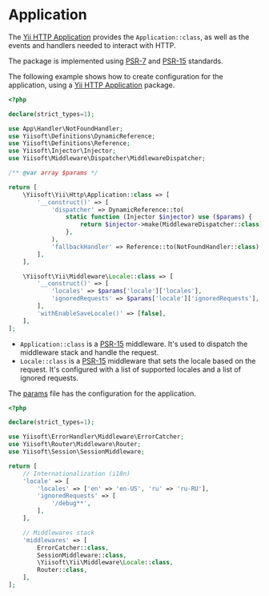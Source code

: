# Application

The [Yii HTTP Application](https://github.com/yiisoft/yii-http) provides the `Application::class`, as well as the events
and handlers needed to interact with HTTP.

The package is implemented using [PSR-7](https://www.php-fig.org/psr/psr-7/) and [PSR-15](https://www.php-fig.org/psr/psr-15/) standards.

The following example shows how to create configuration for the application, using a [Yii HTTP Application](https://github.com/yiisoft/yii-http) package.

```php
<?php

declare(strict_types=1);

use App\Handler\NotFoundHandler;
use Yiisoft\Definitions\DynamicReference;
use Yiisoft\Definitions\Reference;
use Yiisoft\Injector\Injector;
use Yiisoft\Middleware\Dispatcher\MiddlewareDispatcher;

/** @var array $params */

return [
    \Yiisoft\Yii\Http\Application::class => [
        '__construct()' => [
            'dispatcher' => DynamicReference::to(
                static function (Injector $injector) use ($params) {
                    return $injector->make(MiddlewareDispatcher::class)->withMiddlewares($params['middlewares']);
                },
            ),
            'fallbackHandler' => Reference::to(NotFoundHandler::class),
        ],
    ],

    \Yiisoft\Yii\Middleware\Locale::class => [
        '__construct()' => [
            'locales' => $params['locale']['locales'],
            'ignoredRequests' => $params['locale']['ignoredRequests'],
        ],
        'withEnableSaveLocale()' => [false],
    ],
];
```

- `Application::class` is a [PSR-15](https://www.php-fig.org/psr/psr-15/) middleware. It's used to dispatch the middleware
stack and handle the request.
- `Locale::class` is a [PSR-15](https://www.php-fig.org/psr/psr-15/) middleware that sets the locale based on the
request. It's configured with a list of supported locales and a list of ignored requests.

The [params](https://github.com/yii-tools/app/blob/main/config/params.php) file has the configuration for the
application.

```php
<?php

declare(strict_types=1);

use Yiisoft\ErrorHandler\Middleware\ErrorCatcher;
use Yiisoft\Router\Middleware\Router;
use Yiisoft\Session\SessionMiddleware;

return [
    // Internationalization (i18n)
    'locale' => [
        'locales' => ['en' => 'en-US', 'ru' => 'ru-RU'],
        'ignoredRequests' => [
            '/debug**',
        ],
    ],

    // Middlewares stack
    'middlewares' => [
        ErrorCatcher::class,
        SessionMiddleware::class,
        \Yiisoft\Yii\Middleware\Locale::class,
        Router::class,
    ],
];
```
